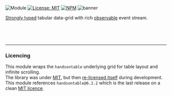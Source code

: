 ![Module](https://img.shields.io/badge/%40platform-ui.datagrid-%23EA4E7E.svg)
[![License: MIT](https://img.shields.io/badge/license-MIT-blue.svg)](https://opensource.org/licenses/MIT)
[![NPM](https://img.shields.io/npm/v/@platform/ui.datagrid.svg?colorB=blue&style=flat)](https://www.npmjs.com/package/@platform/ui.datagrid)
![banner](https://user-images.githubusercontent.com/185555/54960061-1835b980-4fc0-11e9-831c-acb96e734d56.png)


[Strongly typed](https://www.typescriptlang.org) tabular data-grid with rich [observable](https://www.learnrxjs.io) event stream.

<p>&nbsp;</p>
<p>&nbsp;</p>

---

### Licencing
This module wraps the `handsontable` underlying grid for table layout and infinite scrolling.  
The library was under [MIT](https://en.wikipedia.org/wiki/MIT_License), but then [re-licensed itself](https://github.com/handsontable/handsontable/issues/5831) during development.  
This module references `handsontable@6.2.2` which is the last release on a clean [MIT licence](https://en.wikipedia.org/wiki/MIT_License).
